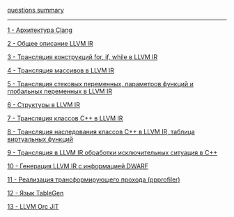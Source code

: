 [questions summary](summary.md)<br>

---

[1 - Архитектура Clang](1.md)<br>

[2 - Общее описание LLVM IR](2.md)<br>

[3 - Трансляция конструкций for, if, while в LLVM IR](3.md)<br>

[4 - Трансляция массивов в LLVM IR](4.md)<br>

[5 - Трансляция стековых переменных, параметров функций и глобальных переменных в LLVM IR](5.md)<br>

[6 - Структуры в LLVM IR](6.md)<br>

[7 - Трансляция классов C++ в LLVM IR](7.md)<br>

[8 - Трансляция наследования классов C++ в LLVM IR, таблица виртуальных функций](8.md)<br>

[9 - Трансляция в LLVM IR обработки исключительных ситуация в C++](9.md)<br>

[10 - Генерация LLVM IR c информацией DWARF](10.md)<br>

[11 - Реализация трансформирующего прохода (ppprofiler)](11.md)<br>

[12 - Язык TableGen](12.md)<br>

[13 - LLVM Orc JIT](13.md)<br>
